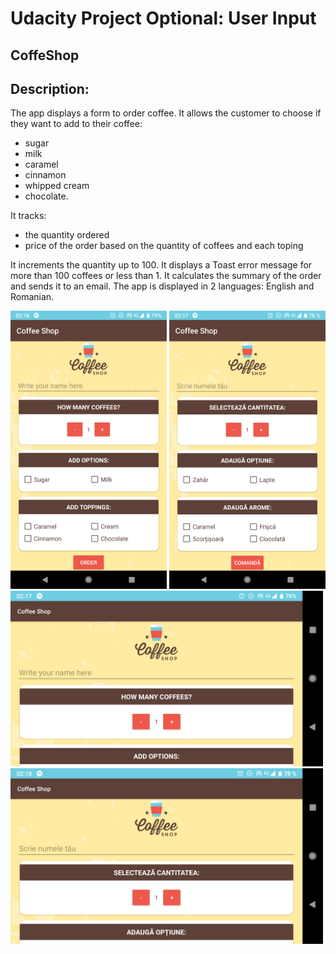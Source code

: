 # Udacity Project Optional: User Input

## CoffeShop

## Description: 
The app displays a form to order coffee.
It allows the customer to choose if they want to add to their coffee:

 * sugar
 * milk
 * caramel
 * cinnamon
 * whipped cream
 * chocolate. 
 
 It tracks:
 * the quantity ordered
 * price of the order based on the quantity of coffees and each toping
 
 It increments the quantity up to 100. 
 It displays a Toast error message for more than 100 coffees or less than 1. 
 It calculates the summary of the order and sends it to an email. 
 The app is displayed in 2 languages: English and Romanian. 

<img src="https://github.com/Limmonica/CoffeeShop/blob/master/Udacity-CoffeeShop-PE.png"  width="250" height=""> <img src="https://github.com/Limmonica/CoffeeShop/blob/master/Udacity-CoffeeShop-PR.png"  width="250" height="">
<img src="https://github.com/Limmonica/CoffeeShop/blob/master/Udacity-CoffeeShop-LE.png"  width="500" height=""> <img src="https://github.com/Limmonica/CoffeeShop/blob/master/Udacity-CoffeeShop-LR.png"  width="500" height="">
